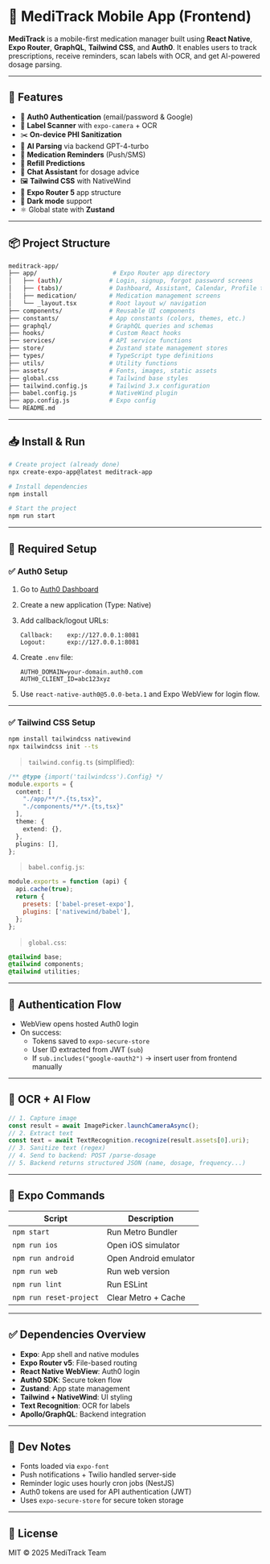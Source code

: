 # 📱 MediTrack Mobile App (Frontend)

**MediTrack** is a mobile-first medication manager built using **React Native**, **Expo Router**, **GraphQL**, **Tailwind CSS**, and **Auth0**. It enables users to track prescriptions, receive reminders, scan labels with OCR, and get AI-powered dosage parsing.

---

## 🚀 Features

- 🔐 **Auth0 Authentication** (email/password & Google)
- 📸 **Label Scanner** with `expo-camera` + OCR
- ✂️ **On-device PHI Sanitization**
- 🧠 **AI Parsing** via backend GPT-4-turbo
- 🔔 **Medication Reminders** (Push/SMS)
- 💊 **Refill Predictions**
- 💬 **Chat Assistant** for dosage advice
- 🖼️ **Tailwind CSS** with NativeWind
- 🧭 **Expo Router 5** app structure
- 🌙 **Dark mode** support
- ⚛️ Global state with **Zustand**

---

## 📦 Project Structure

```bash
meditrack-app/
├── app/                     # Expo Router app directory
│   ├── (auth)/             # Login, signup, forgot password screens
│   ├── (tabs)/             # Dashboard, Assistant, Calendar, Profile tabs
│   ├── medication/         # Medication management screens
│   └── _layout.tsx         # Root layout w/ navigation
├── components/             # Reusable UI components
├── constants/              # App constants (colors, themes, etc.)
├── graphql/                # GraphQL queries and schemas
├── hooks/                  # Custom React hooks
├── services/               # API service functions
├── store/                  # Zustand state management stores
├── types/                  # TypeScript type definitions
├── utils/                  # Utility functions
├── assets/                 # Fonts, images, static assets
├── global.css              # Tailwind base styles
├── tailwind.config.js      # Tailwind 3.x configuration
├── babel.config.js         # NativeWind plugin
├── app.config.js           # Expo config
└── README.md
```

---

## 📥 Install & Run

```bash
# Create project (already done)
npx create-expo-app@latest meditrack-app

# Install dependencies
npm install

# Start the project
npm run start
```

---

## 🔧 Required Setup

### ✅ Auth0 Setup

1. Go to [Auth0 Dashboard](https://manage.auth0.com/)
2. Create a new application (Type: Native)
3. Add callback/logout URLs:
   ```
   Callback:    exp://127.0.0.1:8081
   Logout:      exp://127.0.0.1:8081
   ```
4. Create `.env` file:
   ```env
   AUTH0_DOMAIN=your-domain.auth0.com
   AUTH0_CLIENT_ID=abc123xyz
   ```

5. Use `react-native-auth0@5.0.0-beta.1` and Expo WebView for login flow.

---

### ✅ Tailwind CSS Setup

```bash
npm install tailwindcss nativewind
npx tailwindcss init --ts
```

> `tailwind.config.ts` (simplified):
```ts
/** @type {import('tailwindcss').Config} */
module.exports = {
  content: [
    "./app/**/*.{ts,tsx}",
    "./components/**/*.{ts,tsx}"
  ],
  theme: {
    extend: {},
  },
  plugins: [],
};
```

> `babel.config.js`:
```js
module.exports = function (api) {
  api.cache(true);
  return {
    presets: ['babel-preset-expo'],
    plugins: ['nativewind/babel'],
  };
};
```

> `global.css`:
```css
@tailwind base;
@tailwind components;
@tailwind utilities;
```

---

## 🔐 Authentication Flow

- WebView opens hosted Auth0 login
- On success:
  - Tokens saved to `expo-secure-store`
  - User ID extracted from JWT (`sub`)
  - If `sub.includes("google-oauth2")` → insert user from frontend manually

---

## 🧠 OCR + AI Flow

```ts
// 1. Capture image
const result = await ImagePicker.launchCameraAsync();
// 2. Extract text
const text = await TextRecognition.recognize(result.assets[0].uri);
// 3. Sanitize text (regex)
// 4. Send to backend: POST /parse-dosage
// 5. Backend returns structured JSON (name, dosage, frequency...)
```

---

## 📲 Expo Commands

| Script         | Description               |
|----------------|---------------------------|
| `npm start`    | Run Metro Bundler         |
| `npm run ios`  | Open iOS simulator         |
| `npm run android` | Open Android emulator   |
| `npm run web`  | Run web version            |
| `npm run lint` | Run ESLint                 |
| `npm run reset-project` | Clear Metro + Cache |

---

## ✅ Dependencies Overview

- **Expo**: App shell and native modules
- **Expo Router v5**: File-based routing
- **React Native WebView**: Auth0 login
- **Auth0 SDK**: Secure token flow
- **Zustand**: App state management
- **Tailwind + NativeWind**: UI styling
- **Text Recognition**: OCR for labels
- **Apollo/GraphQL**: Backend integration

---

## 🧪 Dev Notes

- Fonts loaded via `expo-font`
- Push notifications + Twilio handled server-side
- Reminder logic uses hourly cron jobs (NestJS)
- Auth0 tokens are used for API authentication (JWT)
- Uses `expo-secure-store` for secure token storage

---

## 📄 License

MIT © 2025 MediTrack Team